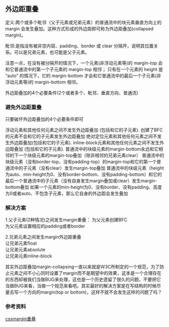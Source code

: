 ## 外边距重叠
定义:两个或多个毗邻（父子元素或兄弟元素）的普通流中的块元素垂直方向上的 margin 会发生叠加。这种方式形成的外边距即可称为外边距叠加(collapsed margin)。  

毗邻:是指没有被非空内容、padding、border 或 clear 分隔开，说明其位置关系。可以是兄弟元素，也可能是父子元素。     

注意一点，在没有被分隔开的情况下，一个元素(非浮动元素等)的 margin-top 会和它普通流中的第一个子元素的 margin-top 相邻； 只有在一个元素的 height 是 “auto” 的情况下，它的 margin-bottom 才会和它普通流中的最后一个子元素(非浮动元素等)的 margin-bottom 相邻。  

外边距叠加的4个必要条件(2个或者多个、毗邻、垂直方向、普通流)  
### 避免外边距重叠
只要破坏外边距叠加的4个必要条件即可  

浮动元素和其他任何元素之间不发生外边距叠加 (包括和它的子元素).
创建了BFC的元素不会和它的子元素发生外边距叠加
绝对定位元素和其他任何元素之间不发生外边距叠加(包括和它的子元素).
inline-block元素和其他任何元素之间不发生外边距叠加 (包括和它的子元素).
普通流中的块级元素的margin-bottom永远和它相邻的下一个块级元素的margin-top叠加（除非相邻的兄弟元素clear）
普通流中的块级元素（没有border-top、没有padding-top）的margin-top和它的第一个普通流中的子元素（没有clear）发生margin-top叠加
普通流中的块级元素（height为auto、min-height为0、没有border-bottom、没有padding-bottom）和它的最后一个普通流中的子元素（没有自身发生margin叠加或clear）发生margin-bottom叠加
如果一个元素的min-height为0、没有border、没有padding、高度为0或者auto、不包含子元素，那么它自身的外边距会发生叠加

### 解决方案
1.父子元素(2种情况)之间发生margin重叠：
为父元素创建BFC  
为父元素设置相应的padding或者border  

2.兄弟元素之间发生margin外边距重叠  
让兄弟元素float  
让兄弟元素absolute  
让兄弟元素inline-block  



其实外边距叠加margin-collapsing一直以来就是W3C所制定的一个规范，为了防止元素之间不小心同时设置了margin而不是期望中的效果，这本是一个合理存在的东西却被我们当做BUG来处理，这也是一个历史遗留了很久的问题，不要把它当做BUG来看，当做一个规范来看吧。其实最好的解决方案是在写结构的时候尽量去写一个方向的margin(top or bottom)，这样不就不会发生这样的问题了吗？    

### 参考资料
[cssmargin重叠](http://www.smallni.com/collapsing-margin/)